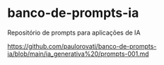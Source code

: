 # banco-de-prompts-ia
Repositório de prompts para aplicações de IA

https://github.com/paulorovati/banco-de-prompts-ia/blob/main/ia_generativa%20/prompts-001.md
